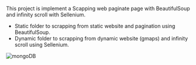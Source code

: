 This project is implement a Scapping web paginate page with BeautifulSoup and infinity scroll with Sellenium.

- Static folder to scrapping from static website and pagination using BeautifulSoup.
- Dynamic folder to scrapping from dynamic website (gmaps) and infinity scroll using Sellenium.

![mongoDB](mongoDB.png)
